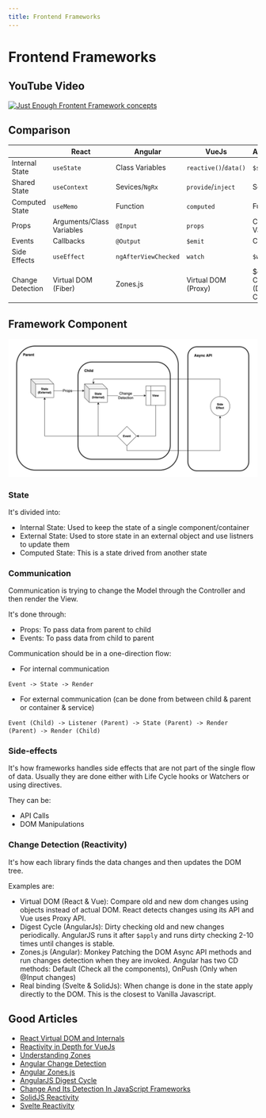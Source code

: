 ```yaml
---
title: Frontend Frameworks
---
```


# Frontend Frameworks

## YouTube Video

[![Just Enough Frontent Framework concepts](http://img.youtube.com/vi/U7EcCfdqbNw/0.jpg)](http://www.youtube.com/watch?v=U7EcCfdqbNw "Concepts Shared between 6 Frontend Frameworks | Just Enough Series")

## Comparison

|                  | React                     | Angular              | VueJs                 | AngularJs                   | SolidJs        | Svelte                    |
| ---------------- | ------------------------- | -------------------- | --------------------- | --------------------------- | -------------- | ------------------------- |
| Internal State   | `useState`                | Class Variables      | `reactive()`/`data()` | `$state`                    | `createSignal` | Variables                 |
| Shared State     | `useContext`              | Sevices/`NgRx`       | `provide`/`inject`    | Services                    | `useContext`   | `setContext`/`getContext` |
| Computed State   | `useMemo`                 | Function             | `computed`            | Functions                   | `createMemo`   | `$:`                      |
| Props            | Arguments/Class Variables | `@Input`             | `props`               | Class Variables             | Arguments      | `export`                  |
| Events           | Callbacks                 | `@Output`            | `$emit`               | Callbacks                   | Callbacks      | `dispatch`                |
| Side Effects     | `useEffect`               | `ngAfterViewChecked` | `watch`               | `$watch`                    | `createEffect` | `afterUpdate`             |
| Change Detection | Virtual DOM (Fiber)       | Zones.js             | Virtual DOM (Proxy)   | $digest Cycle (Dirty Check) | Direct (N/A)   | Direct (N/A)              |

## Framework Component

![Frontent Framework Architecture](./assets/frontend_framework_architecture.jpg)

### State

It's divided into:

- Internal State: Used to keep the state of a single component/container
- External State: Used to store state in an external object and use listners to update them
- Computed State: This is a state drived from another state

### Communication

Communication is trying to change the Model through the Controller and then render the View.

It's done through:

- Props: To pass data from parent to child
- Events: To pass data from child to parent

Communication should be in a one-direction flow:

- For internal communication

```
Event -> State -> Render
```

- For external communication (can be done from between child & parent or container & service)

```
Event (Child) -> Listener (Parent) -> State (Parent) -> Render (Parent) -> Render (Child)
```

### Side-effects

It's how frameworks handles side effects that are not part of the single flow of data. Usually they are done either with
Life Cycle hooks or Watchers or using directives.

They can be:

- API Calls
- DOM Manipulations

### Change Detection (Reactivity)

It's how each library finds the data changes and then updates the DOM tree.

Examples are:

- Virtual DOM (React & Vue): Compare old and new dom changes using objects instead of actual DOM. React detects changes
  using its API and Vue uses Proxy API.
- Digest Cycle (AngularJs): Dirty checking old and new changes periodically. AngularJS runs it after `$apply` and runs
  dirty checking 2-10 times until changes is stable.
- Zones.js (Angular): Monkey Patching the DOM Async API methods and run changes detection when they are invoked. Angular
  has two CD methods: Default (Check all the components), OnPush (Only when @Input changes)
- Real binding (Svelte & SolidJs): When change is done in the state apply directly to the DOM. This is the closest to
  Vanilla Javascript.

## Good Articles

- [React Virtual DOM and Internals](https://reactjs.org/docs/faq-internals.html#gatsby-focus-wrapper)
- [Reactivity in Depth for VueJs](https://vuejs.org/guide/extras/reactivity-in-depth.html)
- [Understanding Zones](https://blog.thoughtram.io/angular/2016/01/22/understanding-zones.html)
- [Angular Change Detection](https://angular.io/guide/change-detection)
- [Angular Zones.js](https://angular.io/guide/zone)
- [AngularJS Digest Cycle](https://docs.angularjs.org/guide/scope)
- [Change And Its Detection In JavaScript Frameworks](https://teropa.info/blog/2015/03/02/change-and-its-detection-in-javascript-frameworks.html)
- [SolidJS Reactivity](https://www.solidjs.com/guides/reactivity)
- [Svelte Reactivity](https://svelte.dev/blog/svelte-3-rethinking-reactivity)
